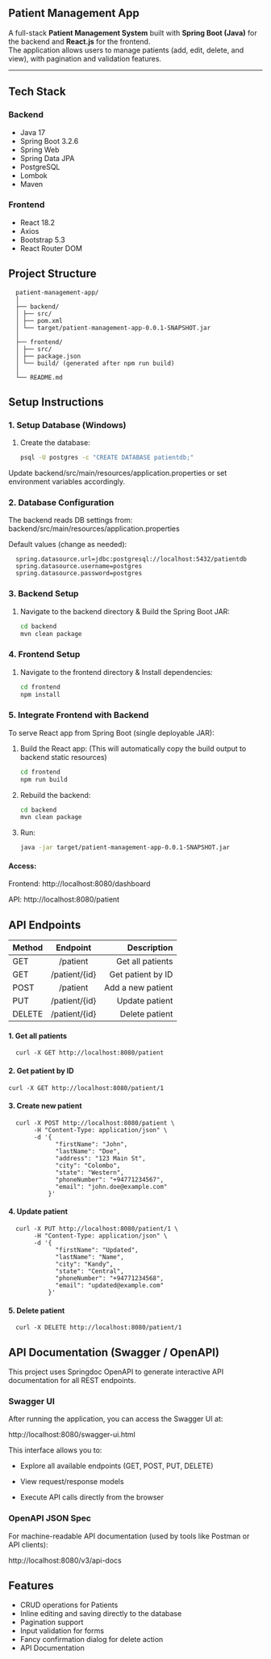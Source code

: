 ## Patient Management App

A full-stack **Patient Management System** built with **Spring Boot (Java)** for the backend and **React.js** for the frontend.  
The application allows users to manage patients (add, edit, delete, and view), with pagination and validation features.

---

## Tech Stack

### Backend
- Java 17
- Spring Boot 3.2.6
- Spring Web
- Spring Data JPA
- PostgreSQL
- Lombok
- Maven

### Frontend
- React 18.2
- Axios
- Bootstrap 5.3
- React Router DOM

## Project Structure

      patient-management-app/
      │
      ├── backend/
      │ ├── src/
      │ ├── pom.xml
      │ └── target/patient-management-app-0.0.1-SNAPSHOT.jar
      │
      ├── frontend/
      │ ├── src/
      │ ├── package.json
      │ └── build/ (generated after npm run build)
      │
      └── README.md
   
## Setup Instructions

### 1. Setup Database (Windows)

1. Create the database:
      ```bash
      psql -U postgres -c "CREATE DATABASE patientdb;"

Update backend/src/main/resources/application.properties or set environment variables accordingly.

### 2. Database Configuration

The backend reads DB settings from:
backend/src/main/resources/application.properties

Default values (change as needed):

      spring.datasource.url=jdbc:postgresql://localhost:5432/patientdb
      spring.datasource.username=postgres
      spring.datasource.password=postgres

### 3. Backend Setup

1. Navigate to the backend directory & Build the Spring Boot JAR:
   ```bash
   cd backend
   mvn clean package

### 4. Frontend Setup

1. Navigate to the frontend directory & Install dependencies:
   ```bash
   cd frontend
   npm install

### 5. Integrate Frontend with Backend

To serve React app from Spring Boot (single deployable JAR):

1. Build the React app: (This will automatically copy the build output to backend static resources)
   ```bash
   cd frontend
   npm run build

2. Rebuild the backend:
   ```bash
   cd backend
   mvn clean package

3. Run:
   ```bash
   java -jar target/patient-management-app-0.0.1-SNAPSHOT.jar

#### Access:

Frontend: http://localhost:8080/dashboard

API: http://localhost:8080/patient

## API Endpoints

| Method |    Endpoint    |        Description |
| :--- |:--------------:|-------------------:|
| GET |    /patient    |   Get all patients |
| GET | /patient/{id}  |  Get patient by ID |
| POST |    /patient    |  Add a new patient |
| PUT | /patient/{id}  |     Update patient |
| DELETE | /patient/{id}  |     Delete patient |

#### 1. Get all patients
      curl -X GET http://localhost:8080/patient
   
#### 2. Get patient by ID
    curl -X GET http://localhost:8080/patient/1

#### 3. Create new patient
      curl -X POST http://localhost:8080/patient \
           -H "Content-Type: application/json" \
           -d '{
                 "firstName": "John",
                 "lastName": "Doe",
                 "address": "123 Main St",
                 "city": "Colombo",
                 "state": "Western",
                 "phoneNumber": "+94771234567",
                 "email": "john.doe@example.com"
               }'

#### 4. Update patient
      curl -X PUT http://localhost:8080/patient/1 \
           -H "Content-Type: application/json" \
           -d '{
                 "firstName": "Updated",
                 "lastName": "Name",
                 "city": "Kandy",
                 "state": "Central",
                 "phoneNumber": "+94771234568",
                 "email": "updated@example.com"
               }'

#### 5. Delete patient
      curl -X DELETE http://localhost:8080/patient/1

## API Documentation (Swagger / OpenAPI)

This project uses Springdoc OpenAPI
to generate interactive API documentation for all REST endpoints.

### Swagger UI

After running the application, you can access the Swagger UI at:

http://localhost:8080/swagger-ui.html

This interface allows you to:

* Explore all available endpoints (GET, POST, PUT, DELETE)

* View request/response models

* Execute API calls directly from the browser

### OpenAPI JSON Spec

For machine-readable API documentation (used by tools like Postman or API clients):

http://localhost:8080/v3/api-docs

## Features

* CRUD operations for Patients
* Inline editing and saving directly to the database
* Pagination support
* Input validation for forms
* Fancy confirmation dialog for delete action
* API Documentation
